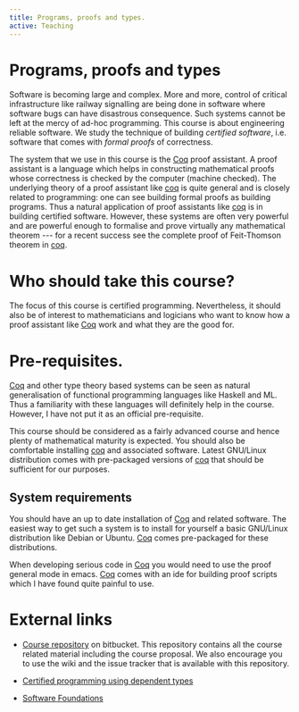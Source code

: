 ```yaml
---
title: Programs, proofs and types.
active: Teaching
---
```


# Programs, proofs and types

Software is becoming large and complex. More and more, control of
critical infrastructure like railway signalling are being done in
software where software bugs can have disastrous consequence. Such
systems cannot be left at the mercy of ad-hoc programming. This course
is about engineering reliable software. We study the technique of
building _certified software_, i.e. software that comes with _formal
proofs_ of correctness.

The system that we use in this course is the [Coq] proof assistant.  A
proof assistant is a language which helps in constructing mathematical
proofs whose correctness is checked by the computer (machine
checked). The underlying theory of a proof assistant like [coq] is
quite general and is closely related to programming: one can see
building formal proofs as building programs. Thus a natural
application of proof assistants like [coq] is in building certified
software. However, these systems are often very powerful and are
powerful enough to formalise and prove virtually any mathematical
theorem --- for a recent success see the complete proof of
Feit-Thomson theorem in [coq].

# Who should take this course?

The focus of this course is certified programming. Nevertheless, it
should also be of interest to mathematicians and logicians who want to
know how a proof assistant like [Coq] work and what they are the good
for.

# Pre-requisites.

[Coq] and other type theory based systems can be seen as natural
generalisation of functional programming languages like Haskell and
ML. Thus a familiarity with these languages will definitely help in
the course. However, I have not put it as an official pre-requisite.

This course should be considered as a fairly advanced course and hence
plenty of mathematical maturity is expected. You should also be
comfortable installing [coq] and associated software. Latest GNU/Linux
distribution comes with pre-packaged versions of [coq] that should be
sufficient for our purposes.

## System requirements

You should have an up to date installation of [Coq] and related
software.  The easiest way to get such a system is to install for
yourself a basic GNU/Linux distribution like Debian or Ubuntu. [Coq]
comes pre-packaged for these distributions.

When developing serious code in [Coq] you would need to use the proof
general mode in emacs. [Coq] comes with an ide for building proof
scripts which I have found quite painful to use.

# External links

* [Course repository][ppt] on bitbucket. This repository contains all the
  course related material including the course proposal. We also
  encourage you to use the wiki and the issue tracker that is
  available with this repository.

* [Certified programming using dependent types][cpdt]

* [Software Foundations][sf]

[cpdt]: <http://adam.chlipala.net/cpdt/>  "Certified Programming using Dependent types"
[sf]: <https://www.cis.upenn.edu/~bcpierce/sf/current/index.html> "Software foundations"
[coq]: <https://coq.inria.fr/> "The coq proof assistant"
[ppt]: <https://bitbucket.org/piyush-kurur/ppt> "Course repository for programs proofs and types"
